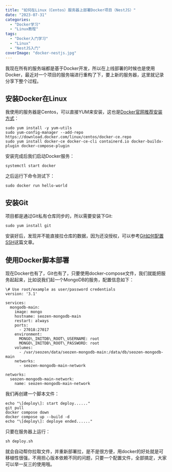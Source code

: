 ```yaml
---
title: "如何在Linux（Centos）服务器上部署Docker项目（NestJS）"
date: "2023-07-31"
categories: 
  - "Docker学习"
  - "Linux教程"
tags: 
  - "Docker入门学习"
  - "Linux"
  - "NestJS入门"
coverImage: "docker-nestjs.jpg"
---
```


我现在所有的服务端都是基于Docker开发，所以在上线部署的时候也是使用Docker，最近对一个项目的服务端进行重构了下，要上新的服务器，这里就记录分享下整个过程。

## 安装Docker在Linux

我使用的服务器是Centos，可以直接YUM来安装，这也是[Docker官网推荐安装方式](https://docs.docker.com/engine/install/centos/#install-using-the-repository)：
```
sudo yum install -y yum-utils
sudo yum-config-manager --add-repo https://download.docker.com/linux/centos/docker-ce.repo
sudo yum install docker-ce docker-ce-cli containerd.io docker-buildx-plugin docker-compose-plugin
```
安装完成后我们启动Docker服务：
```
systemctl start docker
```
之后运行下命令测试下：
```
sudo docker run hello-world
```
## 安装Git

项目都是通过Git私有仓库同步的，所以需要安装下Git:
```
sudo yum install git
```
安装好后，发现并不能直接拉仓库的数据，因为还没授权，可以参考[Git如何配置SSH](https://www.helloyu.top/ssh-github-keygen-2021.html)这篇文章。

## 使用Docker脚本部署

现在Docker也有了，Git也有了，只要使用docker-compose文件，我们就能把服务起起来，比如说我们起一个MongoDB的服务，配置信息如下：
```
\# Use root/example as user/password credentials
version: '3.1'

services:
  mongodb-main:
    image: mongo
    hostname: seozen-mongodb-main
    restart: always
    ports:
      - 27018:27017
    environment:
      MONGO\_INITDB\_ROOT\_USERNAME: root
      MONGO\_INITDB\_ROOT\_PASSWORD: root
    volumes:
      - /var/seozen/data/seozen-mongodb-main:/data/db/seozen-mongodb-main
    networks:
      - seozen-mongodb-main-network

networks:
  seozen-mongodb-main-network:
    name: seozen-mongodb-main-network
```
我们再创建一个脚本文件：
```
echo "\[deploy\]: start deploy......"
git pull
docker compose down
docker compose up --build -d
echo "\[deploy\]: deploye ended......"
```
只要在服务器上运行：
```
sh deploy.sh
```
就会自动帮你拉取文件，并重新部署拉，是不是很方便，用docker的好处就是可移植性很强，不用担心版本依赖不同的问题，只要一个配置文件，全部搞定，大家可以举一反三的使用哦。
